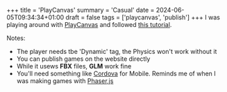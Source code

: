 +++
title = 'PlayCanvas'
summary = 'Casual'
date = 2024-06-05T09:34:34+01:00
draft = false
tags = ['playcanvas', 'publish']
+++
I was playing around with [PlayCanvas](https://playcanvas.com/) and followed [this tutorial](https://www.youtube.com/watch?v=fBpwnT201yc).

Notes:
 - The player needs tbe 'Dynamic' tag, the Physics won't work without it
 - You can publish games on the website directly
 - While it usews **FBX** files, **GLM** work fine
 - You'll need something like [Cordova](https://cordova.apache.org/) for Mobile. Reminds me of when I was making games with [Phaser,js](https://phaser.io/)
